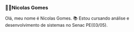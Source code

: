 ### 🤚🏼Nicolas Gomes

Olá, meu nome é Nicolas Gomes. 📚 Estou cursando análise e desenvolvimento de sistemas no Senac PE(03/05).

